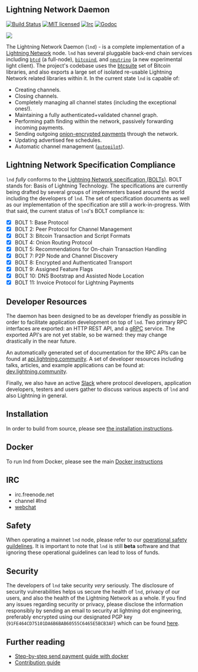 ## Lightning Network Daemon

[![Build Status](https://img.shields.io/travis/lightningnetwork/lnd.svg)](https://travis-ci.org/lightningnetwork/lnd)
[![MIT licensed](https://img.shields.io/badge/license-MIT-blue.svg)](https://github.com/lightningnetwork/lnd/blob/master/LICENSE)
[![Irc](https://img.shields.io/badge/chat-on%20freenode-brightgreen.svg)](https://webchat.freenode.net/?channels=lnd)
[![Godoc](https://godoc.org/github.com/lightningnetwork/lnd?status.svg)](https://godoc.org/github.com/lightningnetwork/lnd)

<img src="logo.png">

The Lightning Network Daemon (`lnd`) - is a complete implementation of a
[Lightning Network](https://lightning.network) node.  `lnd` has several pluggable back-end
chain services including [`btcd`](https://github.com/btcsuite/btcd) (a
full-node), [`bitcoind`](https://github.com/bitcoin/bitcoin), and
[`neutrino`](https://github.com/pkt-cash/bigchaind/neutrino) (a new experimental light client). The project's codebase uses the
[btcsuite](https://github.com/btcsuite/) set of Bitcoin libraries, and also
exports a large set of isolated re-usable Lightning Network related libraries
within it.  In the current state `lnd` is capable of:
* Creating channels.
* Closing channels.
* Completely managing all channel states (including the exceptional ones!).
* Maintaining a fully authenticated+validated channel graph.
* Performing path finding within the network, passively forwarding incoming payments.
* Sending outgoing [onion-encrypted payments](https://github.com/lightningnetwork/lightning-onion)
through the network.
* Updating advertised fee schedules.
* Automatic channel management ([`autopilot`](https://github.com/lightningnetwork/lnd/tree/master/autopilot)).

## Lightning Network Specification Compliance
`lnd` _fully_ conforms to the [Lightning Network specification
(BOLTs)](https://github.com/lightningnetwork/lightning-rfc). BOLT stands for:
Basis of Lightning Technology. The specifications are currently being drafted
by several groups of implementers based around the world including the
developers of `lnd`. The set of specification documents as well as our
implementation of the specification are still a work-in-progress. With that
said, the current status of `lnd`'s BOLT compliance is:

  - [X] BOLT 1: Base Protocol
  - [X] BOLT 2: Peer Protocol for Channel Management
  - [X] BOLT 3: Bitcoin Transaction and Script Formats
  - [X] BOLT 4: Onion Routing Protocol
  - [X] BOLT 5: Recommendations for On-chain Transaction Handling
  - [X] BOLT 7: P2P Node and Channel Discovery
  - [X] BOLT 8: Encrypted and Authenticated Transport
  - [X] BOLT 9: Assigned Feature Flags
  - [X] BOLT 10: DNS Bootstrap and Assisted Node Location
  - [X] BOLT 11: Invoice Protocol for Lightning Payments

## Developer Resources

The daemon has been designed to be as developer friendly as possible in order
to facilitate application development on top of `lnd`. Two primary RPC
interfaces are exported: an HTTP REST API, and a [gRPC](https://grpc.io/)
service. The exported API's are not yet stable, so be warned: they may change
drastically in the near future.

An automatically generated set of documentation for the RPC APIs can be found
at [api.lightning.community](https://api.lightning.community). A set of developer
resources including talks, articles, and example applications can be found at:
[dev.lightning.community](https://dev.lightning.community).

Finally, we also have an active
[Slack](https://lightning.engineering/slack.html) where protocol developers, application developers, testers and users gather to
discuss various aspects of `lnd` and also Lightning in general.

## Installation
  In order to build from source, please see [the installation
  instructions](docs/INSTALL.md).

## Docker
  To run lnd from Docker, please see the main [Docker instructions](docs/DOCKER.md)

## IRC
  * irc.freenode.net
  * channel #lnd
  * [webchat](https://webchat.freenode.net/?channels=lnd)

## Safety

When operating a mainnet `lnd` node, please refer to our [operational safety
guildelines](docs/safety.md). It is important to note that `lnd` is still
**beta** software and that ignoring these operational guidelines can lead to
loss of funds.

## Security

The developers of `lnd` take security _very_ seriously. The disclosure of
security vulnerabilities helps us secure the health of `lnd`, privacy of our
users, and also the health of the Lightning Network as a whole.  If you find
any issues regarding security or privacy, please disclose the information
responsibly by sending an email to security at lightning dot engineering,
preferably encrypted using our designated PGP key
(`91FE464CD75101DA6B6BAB60555C6465E5BCB3AF`) which can be found
[here](https://gist.githubusercontent.com/Roasbeef/6fb5b52886183239e4aa558f83d085d3/raw/5fa96010af201628bcfa61e9309d9b13d23d220f/security@lightning.engineering).

## Further reading
* [Step-by-step send payment guide with docker](https://github.com/lightningnetwork/lnd/tree/master/docker)
* [Contribution guide](https://github.com/lightningnetwork/lnd/blob/master/docs/code_contribution_guidelines.md)
